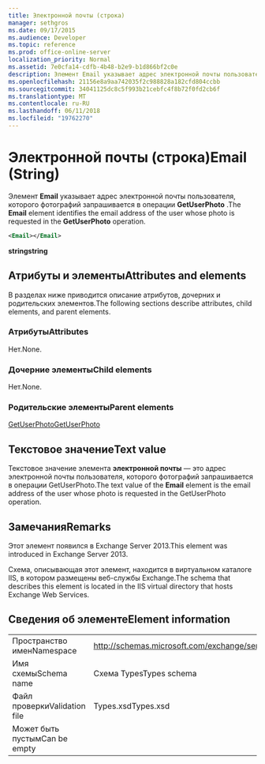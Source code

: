 ```yaml
---
title: Электронной почты (строка)
manager: sethgros
ms.date: 09/17/2015
ms.audience: Developer
ms.topic: reference
ms.prod: office-online-server
localization_priority: Normal
ms.assetid: 7e0cfa14-cdfb-4b48-b2e9-b1d866bf2c0e
description: Элемент Email указывает адрес электронной почты пользователя, которого фотографий запрашивается в операции GetUserPhoto.
ms.openlocfilehash: 21156e8a9aa742035f2c988828a182cfd804ccbb
ms.sourcegitcommit: 34041125dc8c5f993b21cebfc4f8b72f0fd2cb6f
ms.translationtype: MT
ms.contentlocale: ru-RU
ms.lasthandoff: 06/11/2018
ms.locfileid: "19762270"
---
```

# <a name="email-string"></a><span data-ttu-id="274d1-103">Электронной почты (строка)</span><span class="sxs-lookup"><span data-stu-id="274d1-103">Email (String)</span></span>

<span data-ttu-id="274d1-104">Элемент **Email** указывает адрес электронной почты пользователя, которого фотографий запрашивается в операции **GetUserPhoto** .</span><span class="sxs-lookup"><span data-stu-id="274d1-104">The **Email** element identifies the email address of the user whose photo is requested in the **GetUserPhoto** operation.</span></span> 
  
```XML
<Email></Email>
```

 <span data-ttu-id="274d1-105">**string**</span><span class="sxs-lookup"><span data-stu-id="274d1-105">**string**</span></span>
## <a name="attributes-and-elements"></a><span data-ttu-id="274d1-106">Атрибуты и элементы</span><span class="sxs-lookup"><span data-stu-id="274d1-106">Attributes and elements</span></span>

<span data-ttu-id="274d1-107">В разделах ниже приводится описание атрибутов, дочерних и родительских элементов.</span><span class="sxs-lookup"><span data-stu-id="274d1-107">The following sections describe attributes, child elements, and parent elements.</span></span>
  
### <a name="attributes"></a><span data-ttu-id="274d1-108">Атрибуты</span><span class="sxs-lookup"><span data-stu-id="274d1-108">Attributes</span></span>

<span data-ttu-id="274d1-109">Нет.</span><span class="sxs-lookup"><span data-stu-id="274d1-109">None.</span></span>
  
### <a name="child-elements"></a><span data-ttu-id="274d1-110">Дочерние элементы</span><span class="sxs-lookup"><span data-stu-id="274d1-110">Child elements</span></span>

<span data-ttu-id="274d1-111">Нет.</span><span class="sxs-lookup"><span data-stu-id="274d1-111">None.</span></span>
  
### <a name="parent-elements"></a><span data-ttu-id="274d1-112">Родительские элементы</span><span class="sxs-lookup"><span data-stu-id="274d1-112">Parent elements</span></span>

[<span data-ttu-id="274d1-113">GetUserPhoto</span><span class="sxs-lookup"><span data-stu-id="274d1-113">GetUserPhoto</span></span>](getuserphoto.md)
  
## <a name="text-value"></a><span data-ttu-id="274d1-114">Текстовое значение</span><span class="sxs-lookup"><span data-stu-id="274d1-114">Text value</span></span>

<span data-ttu-id="274d1-115">Текстовое значение элемента **электронной почты** — это адрес электронной почты пользователя, которого фотографий запрашивается в операции GetUserPhoto.</span><span class="sxs-lookup"><span data-stu-id="274d1-115">The text value of the **Email** element is the email address of the user whose photo is requested in the GetUserPhoto operation.</span></span> 
  
## <a name="remarks"></a><span data-ttu-id="274d1-116">Замечания</span><span class="sxs-lookup"><span data-stu-id="274d1-116">Remarks</span></span>

<span data-ttu-id="274d1-117">Этот элемент появился в Exchange Server 2013.</span><span class="sxs-lookup"><span data-stu-id="274d1-117">This element was introduced in Exchange Server 2013.</span></span>
  
<span data-ttu-id="274d1-118">Схема, описывающая этот элемент, находится в виртуальном каталоге IIS, в котором размещены веб-службы Exchange.</span><span class="sxs-lookup"><span data-stu-id="274d1-118">The schema that describes this element is located in the IIS virtual directory that hosts Exchange Web Services.</span></span>
  
## <a name="element-information"></a><span data-ttu-id="274d1-119">Сведения об элементе</span><span class="sxs-lookup"><span data-stu-id="274d1-119">Element information</span></span>

|||
|:-----|:-----|
|<span data-ttu-id="274d1-120">Пространство имен</span><span class="sxs-lookup"><span data-stu-id="274d1-120">Namespace</span></span>  <br/> |http://schemas.microsoft.com/exchange/services/2006/types  <br/> |
|<span data-ttu-id="274d1-121">Имя схемы</span><span class="sxs-lookup"><span data-stu-id="274d1-121">Schema name</span></span>  <br/> |<span data-ttu-id="274d1-122">Схема Types</span><span class="sxs-lookup"><span data-stu-id="274d1-122">Types schema</span></span>  <br/> |
|<span data-ttu-id="274d1-123">Файл проверки</span><span class="sxs-lookup"><span data-stu-id="274d1-123">Validation file</span></span>  <br/> |<span data-ttu-id="274d1-124">Types.xsd</span><span class="sxs-lookup"><span data-stu-id="274d1-124">Types.xsd</span></span>  <br/> |
|<span data-ttu-id="274d1-125">Может быть пустым</span><span class="sxs-lookup"><span data-stu-id="274d1-125">Can be empty</span></span>  <br/> ||
   

